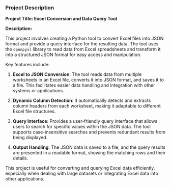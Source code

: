 ### Project Description

**Project Title: Excel Conversion and Data Query Tool**

**Description:**

This project involves creating a Python tool to convert Excel files into JSON format and provide a query interface for the resulting data. The tool uses the `openpyxl` library to read data from Excel spreadsheets and transform it into a structured JSON format for easy access and manipulation. 

Key features include:

1. **Excel to JSON Conversion**: The tool reads data from multiple worksheets in an Excel file, converts it into JSON format, and saves it to a file. This facilitates easier data handling and integration with other systems or applications.

2. **Dynamic Column Detection**: It automatically detects and extracts column headers from each worksheet, making it adaptable to different Excel file structures.

3. **Query Interface**: Provides a user-friendly query interface that allows users to search for specific values within the JSON data. The tool supports case-insensitive searches and prevents redundant results from being displayed.

4. **Output Handling**: The JSON data is saved to a file, and the query results are presented in a readable format, showing the matching rows and their details.

This project is useful for converting and querying Excel data efficiently, especially when dealing with large datasets or integrating Excel data into other applications.

